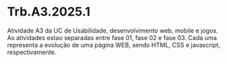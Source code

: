 # Trb.A3.2025.1
  Atividade A3 da UC de Usabilidade, desenvolvimento web, mobile e jogos.
  As atividades estao separadas entre fase 01, fase 02 e fase 03. Cada uma representa a evolução de uma página WEB, sendo HTML, CSS e javascript, respectivamente.